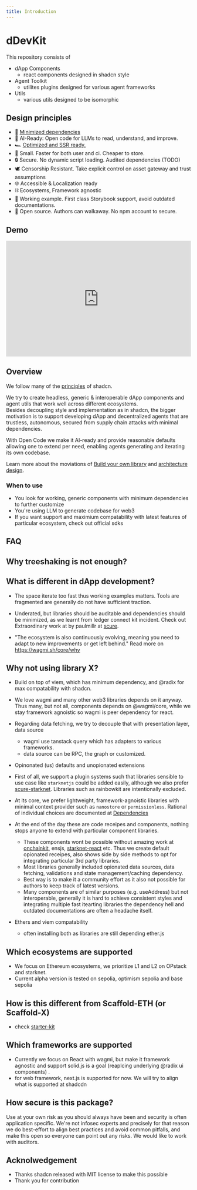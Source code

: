 ```yaml
---
title: Introduction
---
```



# dDevKit

This repository consists of

- dApp Components
  - react components designed in shadcn style 
- Agent Toolkit
  - utilites plugins designed for various agent frameworks
- Utils
  - various utils designed to be isomorphic 

## Design principles

- 🔻 [Minimized dependencies](/design/dependencies)
- 🤖 AI-Ready: Open code for LLMs to read, understand, and improve.
- 🏎 [Optimized and SSR ready.](/guides/ssr)
- 🤌 Small. Faster for both user and ci. Cheaper to store. 
- 🔒 Secure. No dynamic script loading. Audited dependencies (TODO) 
- 🕊️ Censorship Resistant. Take explicit control on asset gateway and trust assumptions
- 🌐 Accessible & Localization ready
- ⛓️ Ecosystems, Framework agnostic
- 🙌 Working example. First class Storybook support, avoid outdated documentations. 
- 🚶 Open source. Authors can walkaway. No npm account to secure.


## Demo

<div style="position: relative; padding-bottom: 62.42774566473989%; height: 0;"><iframe src="https://www.loom.com/embed/0cc7734987c34a4a9ffe1f928396fa22?sid=f4aa37c9-9cdf-4e44-8308-8e58c42ba4c7" frameborder="0" webkitallowfullscreen mozallowfullscreen allowfullscreen style="position: absolute; top: 0; left: 0; width: 100%; height: 100%;"></iframe></div>

## Overview

We follow many of the [principles](https://ui.shadcn.com/docs) of shadcn. 

We try to create headless, generic & interoperable dApp components and agent utils that work well across different ecosystems.  
Besides decoupling style and implementation as in shadcn, the bigger motivation is to support developing dApp and decentralized agents that are trustless, autonomous, secured from supply chain attacks with minimal dependencies. 

With Open Code we make it AI-ready and provide reasonable defaults allowing one to extend per need, enabling agents generating and iterating its own codebase. 

Learn more about the moviations of [Build your own library](/build-your-own-library.md) and [architecture design](/design/architecture). 


### When to use
- You look for working, generic components with minimum dependencies to further customize
- You're using LLM to generate codebase for web3
- If you want support and maximium compatability with latest features of particular ecosystem, check out official sdks 


## FAQ



## Why treeshaking is not enough?


## What is different in dApp development?
- The space iterate too fast thus working examples matters. Tools are fragmented are generally do not have sufficient traction.
- Underated, but libraries should be auditable and dependencies should be minimized, as we learnt from ledger connect kit incident. Check out Extraordinary work at by paulmillr at [scure](https://github.com/paulmillr/scure-base).

- "The ecosystem is also continuously evolving, meaning you need to adapt to new improvements or get left behind." Read more on https://wagmi.sh/core/why

## Why not using library X?

- Build on top of viem, which has minimum dependency, and @radix for max compatability with shadcn. 
- We love wagmi and many other web3 libraries depends on it anyway. Thus many, but not all, components depends on @wagmi/core, while we stay framework agnoistic so wagmi is peer dependency for react.
- Regarding data fetching, we try to decouple that with presentation layer, data source
    - wagmi use tanstack query which has adapters to various frameworks.
    - data source can be RPC, the graph or customized.
   

- Opinonated (us) defaults and unopionated extensions  

 - First of all, we support a plugin systems such that libraries sensible to use case like `starknetjs` could be added easily, although we also prefer [scure-starknet](https://github.com/paulmillr/scure-starknet). Libraries such as rainbowkit are intentionally excluded. 
- At its core, we prefer lightweight, framework-agnoistic libraries with minimal context provider such as `nanostore` or `permissionless`. Rational of individual choices are documented at [Dependencies](/design/dependencies)
- At the end of the day these are code receipes and components, nothing stops anyone to extend with particular component libraries.    
    - These components wont be possible without amazing work at [onchainkit](https://github.com/coinbase/onchainkit), ensjs, [starknet-react](https://github.com/apibara/starknet-react) etc. Thus we create default opionated receipes, also shows side by side methods to opt for integrating particular 3rd party libraries.
    - Most libraries generally included opionated data sources, data fetching, validations and state management/caching dependency. 
    - Best way is to make it a community effort as it also not possible for authors to keep track of latest versions.
    - Many components are of similar purposes (e.g. useAddress) but not interoperable, generally it is hard to achieve consistent styles and integrating multiple fast itearting libraries the dependency hell and outdated documentations are often a headache itself. 


- Ethers and viem compatability
  - often installing both as libraries are still depending ether.js

## Which ecosystems are supported
- We focus on Ethereum ecosystems, we prioritize L1 and L2 on OPstack and starknet.
- Current alpha version is tested on sepolia, optimism sepolia and base sepolia


## How is this different from Scaffold-ETH (or Scaffold-X)
- check [starter-kit](/design/starter-kit)

## Which frameworks are supported
- Currently we focus on React with wagmi, but make it framework agnostic and support solid.js is a goal (reaplcing underlying @radix ui components) .
- for web framework, next.js is supported for now. We will try to align what is supported at shadcdn

## How secure is this package?
Use at your own risk as you should always have been and security is often application specific.
We're not infosec experts and precisely for that reason we do best-effort to align best practices and avoid common pitfalls, and make this open so everyone can point out any risks. We would like to work with auditors.


## Acknolwedgement
- Thanks shadcn released with MIT license to make this possible
- Thank you for contribution
